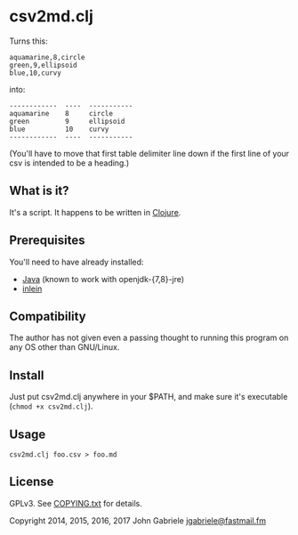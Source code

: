 # csv2md.clj

Turns this:

~~~
aquamarine,8,circle
green,9,ellipsoid
blue,10,curvy
~~~

into:

~~~
------------  ----  -----------
aquamarine    8     circle
green         9     ellipsoid
blue          10    curvy
------------  ----  -----------
~~~

(You'll have to move that first table delimiter line down if
the first line of your csv is intended to be a heading.)


## What is it?

It's a script. It happens to be written in
[Clojure](http://clojure.org/).


## Prerequisites

You'll need to have already installed:

  * [Java](http://openjdk.java.net/) (known to work with openjdk-{7,8}-jre)
  * [inlein](http://inlein.org/)


## Compatibility

The author has not given even a passing thought to running this
program on any OS other than GNU/Linux.


## Install

Just put csv2md.clj anywhere in your $PATH, and make sure it's
executable (`chmod +x csv2md.clj`).


## Usage

    csv2md.clj foo.csv > foo.md


## License

GPLv3. See [COPYING.txt](COPYING.txt) for details.

Copyright 2014, 2015, 2016, 2017 John Gabriele <jgabriele@fastmail.fm>
